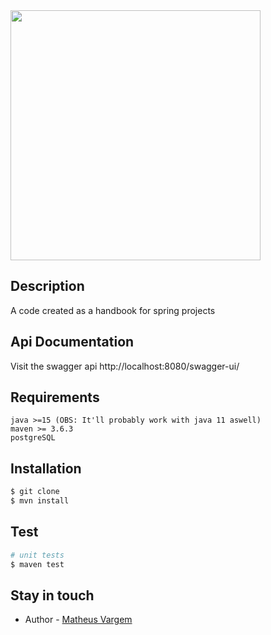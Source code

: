 <img src="https://spring.io/images/spring-logo-9146a4d3298760c2e7e49595184e1975.svg" width=400>


## Description

A code created as a handbook for spring projects

## Api Documentation

Visit the swagger api http://localhost:8080/swagger-ui/


## Requirements

```
java >=15 (OBS: It'll probably work with java 11 aswell)
maven >= 3.6.3
postgreSQL
```

## Installation

```bash
$ git clone 
$ mvn install
```

## Test

```bash
# unit tests
$ maven test
```

## Stay in touch

- Author - [Matheus Vargem](https://www.linkedin.com/in/matheusvargem/)